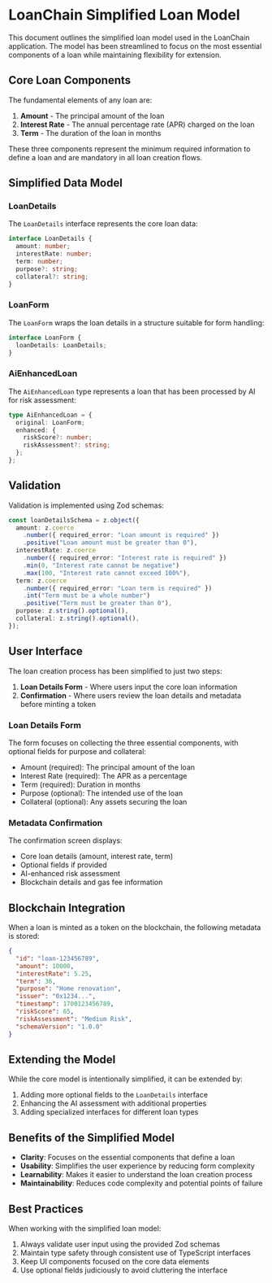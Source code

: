 # LoanChain Simplified Loan Model

This document outlines the simplified loan model used in the LoanChain application. The model has been streamlined to focus on the most essential components of a loan while maintaining flexibility for extension.

## Core Loan Components

The fundamental elements of any loan are:

1. **Amount** - The principal amount of the loan
2. **Interest Rate** - The annual percentage rate (APR) charged on the loan
3. **Term** - The duration of the loan in months

These three components represent the minimum required information to define a loan and are mandatory in all loan creation flows.

## Simplified Data Model

### LoanDetails

The `LoanDetails` interface represents the core loan data:

```typescript
interface LoanDetails {
  amount: number;
  interestRate: number;
  term: number;
  purpose?: string;
  collateral?: string;
}
```

### LoanForm

The `LoanForm` wraps the loan details in a structure suitable for form handling:

```typescript
interface LoanForm {
  loanDetails: LoanDetails;
}
```

### AiEnhancedLoan

The `AiEnhancedLoan` type represents a loan that has been processed by AI for risk assessment:

```typescript
type AiEnhancedLoan = {
  original: LoanForm;
  enhanced: {
    riskScore?: number;
    riskAssessment?: string;
  };
};
```

## Validation

Validation is implemented using Zod schemas:

```typescript
const loanDetailsSchema = z.object({
  amount: z.coerce
    .number({ required_error: "Loan amount is required" })
    .positive("Loan amount must be greater than 0"),
  interestRate: z.coerce
    .number({ required_error: "Interest rate is required" })
    .min(0, "Interest rate cannot be negative")
    .max(100, "Interest rate cannot exceed 100%"),
  term: z.coerce
    .number({ required_error: "Loan term is required" })
    .int("Term must be a whole number")
    .positive("Term must be greater than 0"),
  purpose: z.string().optional(),
  collateral: z.string().optional(),
});
```

## User Interface

The loan creation process has been simplified to just two steps:

1. **Loan Details Form** - Where users input the core loan information
2. **Confirmation** - Where users review the loan details and metadata before minting a token

### Loan Details Form

The form focuses on collecting the three essential components, with optional fields for purpose and collateral:

- Amount (required): The principal amount of the loan
- Interest Rate (required): The APR as a percentage
- Term (required): Duration in months
- Purpose (optional): The intended use of the loan
- Collateral (optional): Any assets securing the loan

### Metadata Confirmation

The confirmation screen displays:

- Core loan details (amount, interest rate, term)
- Optional fields if provided
- AI-enhanced risk assessment
- Blockchain details and gas fee information

## Blockchain Integration

When a loan is minted as a token on the blockchain, the following metadata is stored:

```json
{
  "id": "loan-123456789",
  "amount": 10000,
  "interestRate": 5.25,
  "term": 36,
  "purpose": "Home renovation",
  "issuer": "0x1234...",
  "timestamp": 1700123456789,
  "riskScore": 65,
  "riskAssessment": "Medium Risk",
  "schemaVersion": "1.0.0"
}
```

## Extending the Model

While the core model is intentionally simplified, it can be extended by:

1. Adding more optional fields to the `LoanDetails` interface
2. Enhancing the AI assessment with additional properties
3. Adding specialized interfaces for different loan types

## Benefits of the Simplified Model

- **Clarity**: Focuses on the essential components that define a loan
- **Usability**: Simplifies the user experience by reducing form complexity
- **Learnability**: Makes it easier to understand the loan creation process
- **Maintainability**: Reduces code complexity and potential points of failure

## Best Practices

When working with the simplified loan model:

1. Always validate user input using the provided Zod schemas
2. Maintain type safety through consistent use of TypeScript interfaces
3. Keep UI components focused on the core data elements
4. Use optional fields judiciously to avoid cluttering the interface 